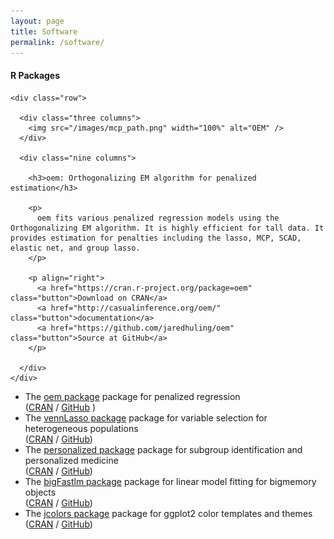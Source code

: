 ```yaml
---
layout: page
title: Software
permalink: /software/
---
```



  <div class="docs-section">
    <h4>R Packages</h4>
  </div>

  <div class="docs-section">

    <div class="row">

      <div class="three columns">
        <img src="/images/mcp_path.png" width="100%" alt="OEM" />
      </div>

      <div class="nine columns">

        <h3>oem: Orthogonalizing EM algorithm for penalized estimation</h3>

        <p>
          oem fits various penalized regression models using the Orthogonalizing EM algorithm. It is highly efficient for tall data. It provides estimation for penalties including the lasso, MCP, SCAD, elastic net, and group lasso.
        </p>

        <p align="right">
          <a href="https://cran.r-project.org/package=oem" class="button">Download on CRAN</a>
          <a href="http://casualinference.org/oem/" class="button">documentation</a>
          <a href="https://github.com/jaredhuling/oem" class="button">Source at GitHub</a>
        </p>

      </div>
    </div>

  </div>

* The [oem package](https://jaredhuling.github.io/oem) package for penalized regression <br /> ([CRAN](https://cran.r-project.org/package=oem) / [GitHub](https://github.com/jaredhuling/oem) )
* The [vennLasso package](https://jaredhuling.github.io/vennLasso) package for variable selection for heterogeneous populations <br /> ([CRAN](https://cran.r-project.org/package=vennLasso) / [GitHub](https://github.com/jaredhuling/vennLasso))
* The [personalized package](https://jaredhuling.github.io/personalized) package for subgroup identification and personalized medicine <br /> ([CRAN](https://cran.r-project.org/package=personalized) / [GitHub](https://github.com/jaredhuling/personalized))
* The [bigFastlm package](https://jaredhuling.github.io/bigFastlm) package for linear model fitting for bigmemory objects <br /> ([CRAN](https://cran.r-project.org/package=bigFastlm) / [GitHub](https://github.com/jaredhuling/bigFastlm))
* The [jcolors package](https://jaredhuling.github.io/jcolors) package for ggplot2 color templates and themes <br /> ([CRAN](https://cran.r-project.org/package=jcolors) / [GitHub](https://github.com/jaredhuling/jcolors))


